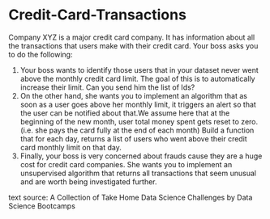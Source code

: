 # Credit-Card-Transactions


Company XYZ is a major credit card company. It has information about all the transactions
that users make with their credit card.
Your boss asks you to do the following:

1. Your boss wants to identify those users that in your dataset never went above the
   monthly credit card limit. The goal of this is to automatically increase
   their limit. Can you send him the list of Ids?
2. On the other hand, she wants you to implement an algorithm that as soon as a user goes
   above her monthly limit, it triggers an alert so that the user can be notified about that.We
   assume here that at the beginning of the new month, user total money spent gets reset to zero.
   (i.e. she pays the card fully at the end of each month) Build a function that for
   each day, returns a list of users who went above their credit card monthly limit on that
   day.
3. Finally, your boss is very concerned about frauds cause they are a huge cost for credit
   card companies. She wants you to implement an unsupervised algorithm that returns all
   transactions that seem unusual and are worth being investigated further. 
   
   
text source: A Collection of Take Home Data Science Challenges by Data Science Bootcamps


